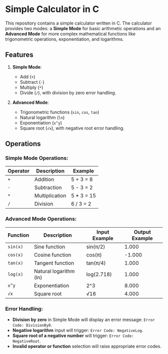 # Simple Calculator in C

This repository contains a simple calculator written in C. The calculator provides two modes: a **Simple Mode** for basic arithmetic operations and an **Advanced Mode** for more complex mathematical functions like trigonometric operations, exponentiation, and logarithms.

## Features
1. **Simple Mode**: 
   - Add (`+`)
   - Subtract (`-`)
   - Multiply (`*`)
   - Divide (`/`), with division by zero error handling.

2. **Advanced Mode**:
   - Trigonometric functions (`sin`, `cos`, `tan`)
   - Natural logarithm (`ln`)
   - Exponentiation (`x^y`)
   - Square root (`√x`), with negative root error handling.

## Operations

### Simple Mode Operations:
| Operator | Description   | Example   |
|----------|---------------|-----------|
| `+`      | Addition       | 5 + 3 = 8 |
| `-`      | Subtraction    | 5 - 3 = 2 |
| `*`      | Multiplication | 5 * 3 = 15 |
| `/`      | Division       | 6 / 3 = 2 |



### Advanced Mode Operations:
| Function       | Description            | Input Example  | Output Example   |
|----------------|------------------------|----------------|------------------|
| `sin(x)`       | Sine function           | sin(π/2)       | 1.000            |
| `cos(x)`       | Cosine function         | cos(π)         | -1.000           |
| `tan(x)`       | Tangent function        | tan(π/4)       | 1.000            |
| `log(x)`       | Natural logarithm (ln)  | log(2.718)     | 1.000            |
| `x^y`          | Exponentiation          | 2^3            | 8.000            |
| `√x`           | Square root             | √16            | 4.000            |

### Error Handling:
- **Division by zero** in Simple Mode will display an error message: `Error Code: DivisionBy0`.
- **Negative logarithm** input will trigger: `Error Code: NegativeLog`.
- **Square root of a negative number** will trigger: `Error Code: NegativeRoot`.
- **Invalid operator or function** selection will raise appropriate error codes.

